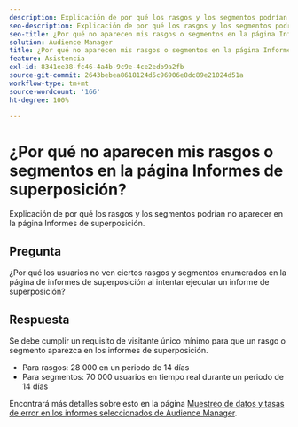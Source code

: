 ```yaml
---
description: Explicación de por qué los rasgos y los segmentos podrían no aparecer en la página Informes de superposición.
seo-description: Explicación de por qué los rasgos y los segmentos podrían no aparecer en la página Informes de superposición.
seo-title: ¿Por qué no aparecen mis rasgos o segmentos en la página Informes de superposición?
solution: Audience Manager
title: ¿Por qué no aparecen mis rasgos o segmentos en la página Informes de superposición?
feature: Asistencia
exl-id: 8341ee38-fc46-4a4b-9c9e-4ce2edb9a2fb
source-git-commit: 2643bebea8618124d5c96906e8dc89e21024d51a
workflow-type: tm+mt
source-wordcount: '166'
ht-degree: 100%

---
```


# ¿Por qué no aparecen mis rasgos o segmentos en la página Informes de superposición?

Explicación de por qué los rasgos y los segmentos podrían no aparecer en la página Informes de superposición.

## Pregunta

¿Por qué los usuarios no ven ciertos rasgos y segmentos enumerados en la página de informes de superposición al intentar ejecutar un informe de superposición?

## Respuesta

Se debe cumplir un requisito de visitante único mínimo para que un rasgo o segmento aparezca en los informes de superposición.

* Para rasgos: 28 000 en un periodo de 14 días
* Para segmentos: 70 000 usuarios en tiempo real durante un periodo de 14 días

Encontrará más detalles sobre esto en la página [Muestreo de datos y tasas de error en los informes seleccionados de Audience Manager](../reporting/report-sampling.md).
